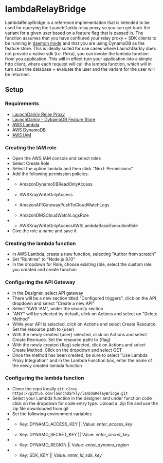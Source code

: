 # lambdaRelayBridge

LambdaRelayBridge is a reference implementation that is intended to be used for querying the LaunchDarkly relay proxy so you can get back the variant for a given user based on a feature flag that is passed in. The function assumes that you have confiured your relay proxy + SDK clients to be running in [daemon mode](https://docs.launchdarkly.com/docs/using-a-persistent-feature-store#section-using-a-persistent-feature-store-without-connecting-to-launchdarkly) and that you are using DynamoDB as the feature store. This is ideally suited for use cases where LaunchDarkly does not provide a native sdk (i.e. Roku), you can invoke the lambda function from you application. This will in effect turn your application into a simple http client, where each request will call the lambda function, which will in turn scan the database + evaluate the user and the variant for the user will be returned.

## Setup 

### Requirements 

* [LaunchDarkly Relay Proxy](https://github.com/launchdarkly/ld-relay)
* [LaunchDarkly - DybamoDB Feature Store](https://docs.launchdarkly.com/docs/using-a-persistent-feature-store#section-using-dynamodb)
* [AWS Lambda](https://aws.amazon.com/lambda/)
* [AWS DynamoDB](https://aws.amazon.com/dynamodb/)
* [AWS IAM](https://aws.amazon.com/iam/)

### Creating the IAM role

* Open the AWS IAM console and select roles
* Select Create Role
* Select the option lambda and then click "Next: Permissions"
* Add the following permission policies:
* * AmazonDynamoDBReadOnlyAccess
* * AWSXrayWriteOnlyAccess
* * AmazonAPIGatewayPushToCloudWatchLogs
* * AmazonDMSCloudWatchLogsRole
* * AWSXrayWriteOnlyAccessAWSLambdaBasicExecutionRole
* Give the role a name and save it

### Creating the lambda function 

* In AWS Lambda, create a new function, selecting "Author from scratch"
* Set "Runtime" to "Node.js 8.10"
* In the dropdown for Role, choose existing role, select the custom role you created and create function

### Configuring the API Gateway

* In the Designer, select API gateway
* There will be a new section titled "Configured triggers", click on the API dropdown and select "Create a new API"
* Select "AWS IAM", under the security section
* "ANY" will be selected by default, click on Actions and select on "Delete Method"
* While your API is selected, click on Actions and select Create Resource. Set the resource path to {user}
* With the newly created {user} selected, click on Actions and select Create Resrouce. Set the resource patht to {flag}
* With the newly created {flag} selected, click on Actions and select Create Method. Click on the dropdown and select GET
* Once the method has been created, be sure to select "Use Lambda Proxy Integration" and in the Lambda Function box, enter the name of the newly created lambda function

### Configuring the lambda function

* Clone the repo locally `git clone https://github.com/launchdarkly/lambdaRelayBridge.git`
* Select your Lambda function in the designer and under function code click on the dropdown for code entry type. Upload a .zip file and use the zip file downloaded from git
* Set the following environment variables
* * Key: DYNAMO_ACCESS_KEY || Value: *enter_access_key*
* * Key: DYNAMO_SECRET_KEY || Value: *enter_secret_key*
* * Key: DYNAMO_REGION || Value: *enter_dynamo_region*
* * Key: SDK_KEY || Value: *enter_ld_sdk_key*